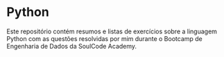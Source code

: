 # Python
Este repositório contém resumos e listas de exercícios sobre a linguagem Python com as questões resolvidas por mim durante o Bootcamp de Engenharia de Dados da SoulCode Academy. 
